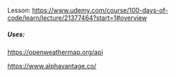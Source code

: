 
Lesson: https://www.udemy.com/course/100-days-of-code/learn/lecture/21377464?start=1#overview


##### Uses:
https://openweathermap.org/api

https://www.alphavantage.co/
